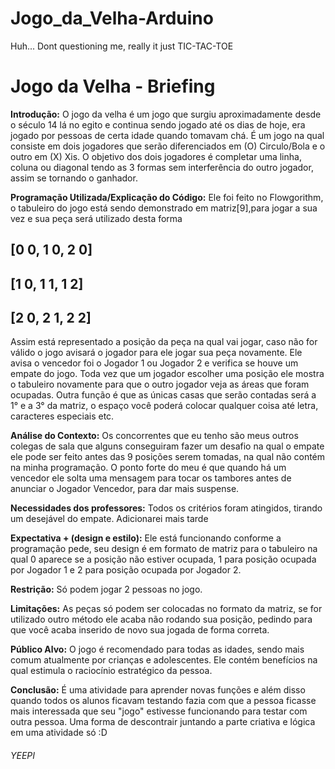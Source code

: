 # Jogo_da_Velha-Arduino
Huh... Dont questioning me, really it just TIC-TAC-TOE

# Jogo da Velha - Briefing
 
**Introdução:** O jogo da velha é um jogo que surgiu aproximadamente desde o século 14 lá no egito e continua sendo jogado até os dias de hoje, era jogado por pessoas de certa idade quando tomavam chá. É um jogo na qual consiste em dois jogadores que serão diferenciados em (O) Circulo/Bola e o outro em (X) Xis. O objetivo dos dois jogadores é completar uma linha, coluna ou diagonal tendo as 3 formas sem interferência do outro jogador, assim se tornando o ganhador.

**Programação Utilizada/Explicação do Código:** Ele foi feito no Flowgorithm, o tabuleiro do jogo está sendo demonstrado em matriz[9],para jogar a sua vez e sua peça será utilizado desta forma
## [0 0, 1 0, 2 0]
## [1 0, 1 1, 1 2]
## [2 0, 2 1, 2 2]
Assim está representado a posição da peça na qual vai jogar, caso não for válido o jogo avisará o jogador para ele jogar sua peça novamente. Ele avisa o vencedor foi o Jogador 1 ou Jogador 2 e verifica se houve um empate do jogo. Toda vez que um jogador escolher uma posição ele mostra o tabuleiro novamente para que o outro jogador veja as áreas que foram ocupadas. Outra função é que as únicas casas que serão contadas será a 1° e a 3° da matriz, o espaço você poderá colocar qualquer coisa até letra, caracteres especiais etc.

**Análise do Contexto:** Os concorrentes que eu tenho são meus outros colegas de sala que alguns conseguiram fazer um desafio na qual o empate ele pode ser feito antes das 9 posições serem tomadas, na qual não contém na minha programação. O ponto forte do meu é que quando há um vencedor ele solta uma mensagem para tocar os tambores antes de anunciar o Jogador Vencedor, para dar mais suspense.

**Necessidades dos professores:** Todos os critérios foram atingidos, tirando um desejável do empate. Adicionarei mais tarde

**Expectativa + (design e estilo):** Ele está funcionando conforme a programação pede, seu design é em formato de matriz para o tabuleiro na qual 0 aparece se a posição não estiver ocupada, 1 para posição ocupada por Jogador 1 e 2 para posição ocupada por Jogador 2.

**Restrição:** Só podem jogar 2 pessoas no jogo.

**Limitações:** As peças só podem ser colocadas no formato da matriz, se for utilizado outro método ele acaba não rodando sua posição, pedindo para que você acaba inserido de novo sua jogada de forma correta.

**Público Alvo:** O jogo é recomendado para todas as idades, sendo mais comum atualmente por crianças e adolescentes. Ele contém benefícios na qual estimula o raciocínio estratégico da pessoa. 

**Conclusão:** É uma atividade para aprender novas funções e além disso quando todos os alunos ficavam testando fazia com que a pessoa ficasse mais interessada que seu "jogo" estivesse funcionando para testar com outra pessoa. Uma forma de descontrair juntando a parte criativa e lógica em uma atividade só :D

###### YEEPI 
